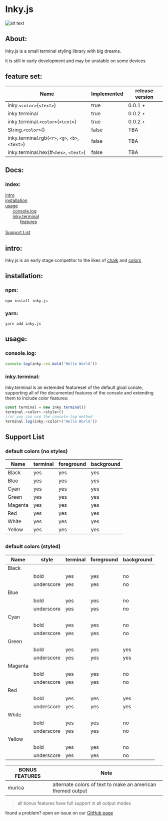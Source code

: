 # Inky.js
![alt text](https://raw.githubusercontent.com/fatalcenturion/inky.js/master/inky.js.png.png "inky.js")

## About:
Inky.js is a small terminal styling library with big dreams.

it is still in early development and may be unstable on some devices


## feature set:
| Name | Implemented | release version |
|-|-|-|
|inky.`<color>`(`<text>`) | true | 0.0.1 +|
|inky.terminal | true | 0.0.2 +|
|inky.terminal.`<color>`(`<text>`) | true | 0.0.2 +|
|String.`<color>`()| false | TBA |
|inky.terminal.rgb(`<r>`, `<g>`, `<b>`, `<text>`)| false| TBA |
|inky.terminal.hex(#`<hex>`, `<text>`)| false | TBA|



## Docs:

### index:
[intro](#intro)<br>
[installation](#installation)<br>
[usage](#usage)<br>
&nbsp;&nbsp;&nbsp;&nbsp;&nbsp;&nbsp;[console.log](#console.log)<br>
&nbsp;&nbsp;&nbsp;&nbsp;&nbsp;&nbsp;[inky.terminal](#inky.terminal)<br>
&nbsp;&nbsp;&nbsp;&nbsp;&nbsp;&nbsp;&nbsp;&nbsp;&nbsp;&nbsp;&nbsp;&nbsp;[features](#features)<br>
<br>
[Support List](#support-list)

## intro:

Inky.js is an early stage competitor to the likes of [chalk](https://npmjs.com/package/chalk) and [colors]([https://www.npmjs.com/package/colors](https://www.npmjs.com/package/colors))


## installation:
### npm:
``npm install inky.js``
### yarn:
``yarn add inky.js``

## usage:
### console.log:
```js
console.log(inky.red.bold('Hello World'))
```
### inky.terminal:

Inky.terminal is an extemded featureset of the default gloal conole, supporting all of the documented features of the console and extending them to include color features:

```js
const terminal = new inky.terminal()
terminal.<color>.<style>()
//or you can use the console-log method
terminal.log(inky.<color>('Hello World'))
```

## Support List

### default colors (no styles)

| Name | terminal | foreground | background |
|-|-|-|-|
Black|yes|yes|yes
Blue|yes|yes|yes
Cyan| yes|yes|yes
Green| yes|yes|yes
Magenta| yes|yes|yes
Red| yes|yes|yes
White| yes|yes|yes
Yellow| yes|yes|yes

##

### default colors (styled)

|Name| style| terminal|foreground|background|
|-|-|-|-|-|
|Black|||||
||bold|yes|yes|no|
||underscore|yes|yes|no|
|Blue|||||
||bold|yes|yes|no|
||underscore|yes|yes|no|
|Cyan|||||
||bold|yes|yes|no|
||underscore|yes|yes|no|
|Green|||||
||bold|yes|yes|yes|
||underscore|yes|yes|yes|
|Magenta|||||
||bold|yes|yes|no|
||underscore|yes|yes|no|
|Red|||||
||bold|yes|yes|yes|
||underscore|yes|yes|yes|
|White|||||
||bold|yes|yes|no|
||underscore|yes|yes|no|
|Yellow|||||
||bold|yes|yes|no|
||underscore|yes|yes|no|

|BONUS FEATURES| Note|
|--|-|
|murica| alternate colors of text to make an american themed output


>all bonus features have full support in all output modes



found a problem? open an issue on our [GitHub page](https://github.com/fatalcenturion/inky.js/issues)
